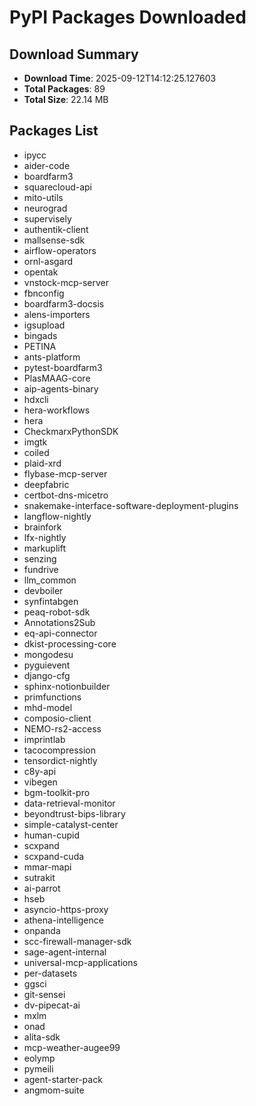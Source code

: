 # PyPI Packages Downloaded

## Download Summary
- **Download Time**: 2025-09-12T14:12:25.127603
- **Total Packages**: 89
- **Total Size**: 22.14 MB

## Packages List
- ipycc
- aider-code
- boardfarm3
- squarecloud-api
- mito-utils
- neurograd
- supervisely
- authentik-client
- mallsense-sdk
- airflow-operators
- ornl-asgard
- opentak
- vnstock-mcp-server
- fbnconfig
- boardfarm3-docsis
- alens-importers
- igsupload
- bingads
- PETINA
- ants-platform
- pytest-boardfarm3
- PlasMAAG-core
- aip-agents-binary
- hdxcli
- hera-workflows
- hera
- CheckmarxPythonSDK
- imgtk
- coiled
- plaid-xrd
- flybase-mcp-server
- deepfabric
- certbot-dns-micetro
- snakemake-interface-software-deployment-plugins
- langflow-nightly
- brainfork
- lfx-nightly
- markuplift
- senzing
- fundrive
- llm_common
- devboiler
- synfintabgen
- peaq-robot-sdk
- Annotations2Sub
- eq-api-connector
- dkist-processing-core
- mongodesu
- pyguievent
- django-cfg
- sphinx-notionbuilder
- primfunctions
- mhd-model
- composio-client
- NEMO-rs2-access
- imprintlab
- tacocompression
- tensordict-nightly
- c8y-api
- vibegen
- bgm-toolkit-pro
- data-retrieval-monitor
- beyondtrust-bips-library
- simple-catalyst-center
- human-cupid
- scxpand
- scxpand-cuda
- mmar-mapi
- sutrakit
- ai-parrot
- hseb
- asyncio-https-proxy
- athena-intelligence
- onpanda
- scc-firewall-manager-sdk
- sage-agent-internal
- universal-mcp-applications
- per-datasets
- ggsci
- git-sensei
- dv-pipecat-ai
- mxlm
- onad
- alita-sdk
- mcp-weather-augee99
- eolymp
- pymeili
- agent-starter-pack
- angmom-suite
